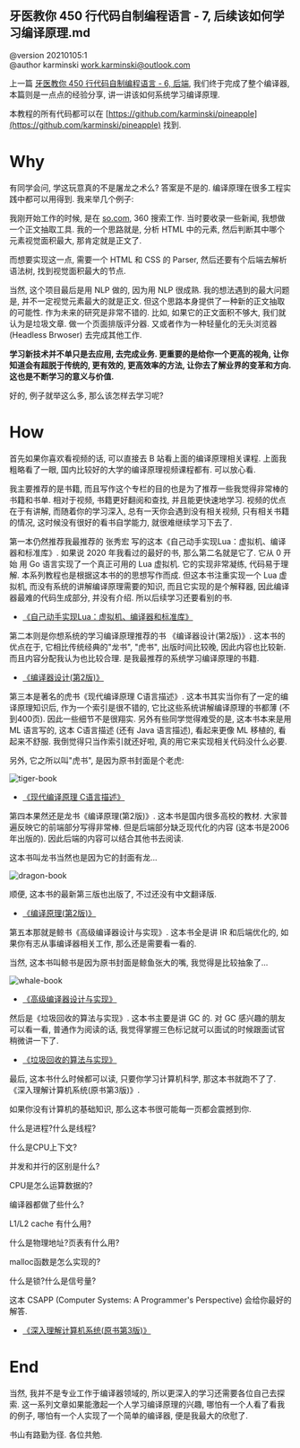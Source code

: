 牙医教你 450 行代码自制编程语言 - 7, 后续该如何学习编译原理.md
-----------------------------------------

@version    20210105:1  
@author     karminski <work.karminski@outlook.com>  


上一篇  [牙医教你 450 行代码自制编程语言 - 6, 后端](), 我们终于完成了整个编译器, 本篇则是一点点的经验分享, 讲一讲该如何系统学习编译原理.  

本教程的所有代码都可以在 [https://github.com/karminski/pineapple](https://github.com/karminski/pineapple) 找到.  

# Why

有同学会问, 学这玩意真的不是屠龙之术么? 答案是不是的. 编译原理在很多工程实践中都可以用得到. 我来举几个例子:  

我刚开始工作的时候, 是在 [so.com](https://so.com), 360 搜索工作. 当时要收录一些新闻, 我想做一个正文抽取工具. 我的一个思路就是, 分析 HTML 中的元素, 然后判断其中哪个元素视觉面积最大, 那肯定就是正文了.  

而想要实现这一点, 需要一个 HTML 和 CSS 的 Parser, 然后还要有个后端去解析语法树, 找到视觉面积最大的节点.  

当然, 这个项目最后是用 NLP 做的, 因为用 NLP 很成熟. 我的想法遇到的最大问题是, 并不一定视觉元素最大的就是正文. 但这个思路本身提供了一种新的正文抽取的可能性. 作为未来的研究是非常不错的. 比如, 如果它的正文面积不够大, 我们就认为是垃圾文章. 做一个页面排版评分器. 又或者作为一种轻量化的无头浏览器 (Headless Brwoser) 去完成其他工作.   

**学习新技术并不单只是去应用, 去完成业务. 更重要的是给你一个更高的视角, 让你知道会有超脱于传统的, 更有效的, 更高效率的方法, 让你去了解业界的变革和方向. 这也是不断学习的意义与价值.**

好的, 例子就举这么多, 那么该怎样去学习呢?

# How  

首先如果你喜欢看视频的话, 可以直接去 B 站看上面的编译原理相关课程. 上面我粗略看了一眼, 国内比较好的大学的编译原理视频课程都有. 可以放心看.  

我主要推荐的是书籍, 而且写作这个专栏的目的也是为了推荐一些我觉得非常棒的书籍和书单. 相对于视频, 书籍更好翻阅和查找, 并且能更快速地学习. 视频的优点在于有讲解, 而随着你的学习深入, 总有一天你会遇到没有相关视频, 只有相关书籍的情况, 这时候没有很好的看书自学能力, 就很难继续学习下去了.   

第一本仍然推荐我最推荐的 张秀宏 写的这本《自己动手实现Lua：虚拟机、编译器和标准库》. 如果说 2020 年我看过的最好的书, 那么第二名就是它了. 它从 0 开始 用 Go 语言实现了一个真正可用的 Lua 虚拟机. 它的实现非常凝练, 代码易于理解. 本系列教程也是根据这本书的的思想写作而成. 但这本书注重实现一个 Lua 虚拟机, 而没有系统的讲解编译原理需要的知识, 而且它实现的是个解释器, 因此编译器最难的代码生成部分, 并没有介绍. 所以后续学习还要看别的书.  

- [《自己动手实现Lua：虚拟机、编译器和标准库》](https://union-click.jd.com/jdc?e=jdext-1331174943460048896-0&p=AyIGZRhfEQAUAlEZWBAyEgZUGF4SAhIFUBJaEQQiQwpDBUoyS0IQWhkeHAxfEE8HCllHGAdFBwsCEwZWHlwVAhACXBpfEx1LQglGa2lVWnpcTwhRYXZHBkIzFXRIXT1jGHUOHjdVElsXChMGVRxYJQITBlUfXhYBFAZlK1sQMlNpXBhdFAUaN1QrWxICEwdRHFIXCxYPUitbHQYi0fuPjp29y7fwzfG715%2B3gJLwwbyUN2UrWCVZR1McXkcVABAHVR1eHQcQAlIaWhALGw9SB1olAhMGVx9ZFAUaBzseWxQDEwNdGlkXbBAGVBlaFAAVAVYrWyUBIlk7GggVUhVVAEw1T1lTBxAeWxdsEgRdHFwRBBA3VxpaFwA%3D)

第二本则是你想系统的学习编译原理推荐的书 《编译器设计(第2版)》. 这本书的优点在于, 它相比传统经典的"龙书", "虎书", 出版时间比较晚, 因此内容也比较新. 而且内容分配我认为也比较合理. 是我最推荐的系统学习编译原理的书籍. 

- [《编译器设计(第2版)》](https://union-click.jd.com/jdc?e=jdext-1331174982441615360-0&p=AyIGZRprFQISAlMYXBcyVlgNRQQlW1dCFFlQCxxKQgFHRE5XDVULR0UVAhICUxhcFx1LQglGa0hZEXxTRCJeYG5xKk4HcmZtdVJbX0MOHjdVElsXChMGVRxYJQITBlUfXhYBFAZlK1sQMkRpVRpaFAMTAlEcXCUDIgdSG1oVBhUOUB1TFAciB10fa8OshtLdpIKlp8St%2B87WpdebrIGl3SUyIgRlQA5BS1cbVRlZFQIUAl0SWBAHEgBVH1kSAw4GZRtaFAAWBVQcUxVsFwdUGloRChMFV3VZFAMQBlQZXBMBIgdlGGtLbBNXBUldFQERaQ9AGhVHQQEGdVsWChUCUhNfJQATBlcZ)

第三本是著名的虎书《现代编译原理 C语言描述》. 这本书其实当你有了一定的编译原理知识后, 作为一个索引是很不错的, 它比这些系统讲解编译原理的书都薄 (不到400页). 因此一些细节不是很翔实. 另外有些同学觉得难受的是, 这本书本来是用 ML 语言写的, 这本 C语言描述 (还有 Java 语言描述), 看起来更像 ML 移植的, 看起来不舒服. 我倒觉得只当作索引就还好啦, 真的用它来实现相关代码没什么必要.  

另外, 它之所以叫"虎书", 是因为原书封面是个老虎:  

![tiger-book](./assets/images/tiger-book.png)

- [《现代编译原理 C语言描述》](https://union-click.jd.com/jdc?e=jdext-1331175015840808960-0&p=AyIGZRprFQEQAlceWxAyVlgNRQQlW1dCFFlQCxxKQgFHRE5XDVULR0UVARACVx5bEB1LQglGaxJmaH0JbxJ%2BZxZ5I0gAUwJtbAtOCFMOHjdVElsXChMGVRxYJQITBlUfXhYBFAZlK1sQMkRpVRpaFAMTAlEcXCUDIgdSG1oVBhUOUR9SEwUiB10fa8OshtLdpIKlp8St%2B87WpdebrIGl3SUyIgRlQA5BS1cbVRlZFQIUA1QbXxwHEw5UElMSAw4GZRtaFAAWBVQcUxVsFwdUGloRChMFV3VZFAMQBlQZXBMBIgdlGGtLbBNUVkgPQAUaaQ9AGhVHS1UMdVsWCxsCXB1fJQATBlcZ)


第四本果然还是龙书《编译原理(第2版)》. 这本书是国内很多高校的教材. 大家普遍反映它的前端部分写得非常棒. 但是后端部分缺乏现代化的内容 (这本书是2006年出版的). 因此后端的内容可以结合其他书去阅读.  

这本书叫龙书当然也是因为它的封面有龙... 

![dragon-book](./assets/images/dragon-book.jpg)

顺便, 这本书的最新第三版也出版了, 不过还没有中文翻译版.  

- [《编译原理(第2版)》](https://union-click.jd.com/jdc?e=jdext-1331175067289092096-0&p=AyIGZRprFQMTA1wdXRIyVlgNRQQlW1dCFFlQCxxKQgFHRE5XDVULR0UVAxMDXB1dEh1LQglGa1B3WUcPQFxIYFJbPGcdZgNgTgd5IXUOHjdVElsXChMGVRxYJQITBlUfXhYBFAZlK1sQMkRpVRpaFAMTAlQfWCUDIgdSG1oVBhUOUhJbFgMiB10fa8OshtLdpIKlp8St%2B87WpdebrIGl3SUyIgRlQA5BS1cbVRlZFQIUA1QcXRYLGgZdGFodBQ4GZRtaFAAWBVQcUxVsFwdUGloRChMFV3VZFAMQBlQZXBMBIgdlGGtLbBNUVUtSQQAWaQ9AGhVHUkJTdVsWChUAVxJaJQATBlcZ)

第五本那就是鲸书《高级编译器设计与实现》. 这本书全是讲 IR 和后端优化的, 如果你有志从事编译器相关工作, 那么还是需要看一看的.  

当然, 这本书叫鲸书是因为原书封面是鲸鱼张大的嘴, 我觉得是比较抽象了...


![whale-book](./assets/images/whale-book.jpg)

- [《高级编译器设计与实现》](https://union-click.jd.com/jdc?e=jdext-1331175143709192192-0&p=AyIGZRhYHAAUAlIfXhQyFQ5dHVoQBxoGVxNrUV1KWQorAlBHU0VeBUVNR0ZbSkAOClBMW0scUh0EEwJQE1oXCg1eEEcGJWltWAAYBUVmcUMJThB8akJ0HnsjRXIeC2UbUhUAGgZUG1wWMhIGVBtfEAERAVQraxUHIkY7G1oXBBEBXRxrFDISAFUaWxEFGw5SGV4SMhIPUSuNu5bHj%2BrC67DUuKmAluvAi7nT651rJTIRNw5OD1xHDgdXGVsVBBYHUBldFAoSD1YbUxYeEzdVGloXBhAGUhNbewcSBlQaXx0DEAU7GVoUABMGVxxdFjISN1YrBXsDQQQGTF8cBHxdDlpbUQdVVDsbWBwLFARVHWsXAxMFVw%3D%3D)


然后是《垃圾回收的算法与实现》. 这本书主要是讲 GC 的. 对 GC 感兴趣的朋友可以看一看, 普通作为阅读的话, 我觉得掌握三色标记就可以面试的时候跟面试官稍微讲一下了.  

- [《垃圾回收的算法与实现》](https://union-click.jd.com/jdc?e=jdext-1331175236469866496-0&p=AyIGZRhfEQAUAlEZWBAyEgZUGF4QChoAVBxTEgYiQwpDBUoyS0IQWhkeHAxfEE8HCllHGAdFBwsCEwZWHl4dChUGUhNcER1LQglGa0FhZEc0YCJdZ0odJhldXlsRRVxEJ3UOHjdVElsXChMGVRxYJQITBlUfXhYBFAZlK1sQMlNpXBhdFAUaN1QrWxICEwdRHFMUCxcAVCtbHQYi0fuPjp29y7fwzfG715%2B3gJLwwbyUN2UrWCVZR1McXkcVABAHVR1fFgAVAlITUhIFFw9SB1olAhMGVx9ZFAUaBzseWxQDEwNdGlkXbBAGVBlaFAAVAVYrWyUBIlk7GggVUhtTVx01T1lTBxFGEk5sEgRdH1ITABs3VxpaFwA%3D)

最后, 这本书什么时候都可以读, 只要你学习计算机科学, 那这本书就跑不了了. 《深入理解计算机系统(原书第3版)》.  

如果你没有计算机的基础知识, 那么这本书很可能每一页都会震撼到你.  

什么是进程?什么是线程?  

什么是CPU上下文?  

并发和并行的区别是什么?  

CPU是怎么运算数据的?  

编译器都做了些什么?  

L1/L2 cache 有什么用?  

什么是物理地址?页表有什么用?  

malloc函数是怎么实现的?  

什么是锁?什么是信号量?  

这本 CSAPP (Computer Systems: A Programmer's Perspective) 会给你最好的解答.

- [《深入理解计算机系统(原书第3版)》](https://union-click.jd.com/jdc?e=jdext-1331175309718888448-0&p=AyIGZRprFQETBlIcWRMyVlgNRQQlW1dCFFlQCxxKQgFHRE5XDVULR0UVARMGUhxZEx1LQglGa2lLU1MQGQtRYWcACU4Gd1xkcCd4AXUOHjdVElsXChMGVRxYJQITBlUfXhYBFAZlK1sQMkRpVRpaFAMTAlQfWCUDIgdSG1oVBhUPVh9TFgYiB10fa8OshtLdpIKlp8St%2B87WpdebrIGl3SUyIgRlQA5BS1cbVRlZFQIUA1caUxMCGw5cEl4QCw4GZRtaFAAWBVQcUxVsFwdUGloRChMFV3VZFAMQBlQZXBMBIgdlGGtLbBNUVUhdHAIaaQ9AGhVGWVMLdVsWChUBVB1SJQATBlcZ)

# End

当然, 我并不是专业工作于编译器领域的, 所以更深入的学习还需要各位自己去探索. 这一系列文章如果能激起一个人学习编译原理的兴趣, 哪怕有一个人看了看我的例子, 哪怕有一个人实现了一个简单的编译器, 便是我最大的欣慰了.  

书山有路勤为径. 各位共勉.  
